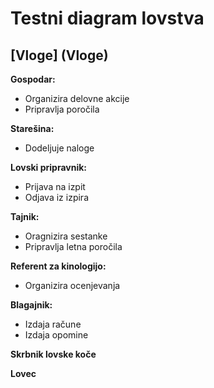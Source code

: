 # Testni diagram lovstva

## [Vloge] (Vloge)
**Gospodar:**
- Organizira delovne akcije
- Pripravlja poročila

**Starešina:**
- Dodeljuje naloge

**Lovski pripravnik:**
- Prijava na izpit
- Odjava iz izpira

**Tajnik:**
- Oragnizira sestanke
- Pripravlja letna poročila

**Referent za kinologijo:**
- Organizira ocenjevanja

**Blagajnik:**
- Izdaja račune
- Izdaja opomine

**Skrbnik lovske koče**

**Lovec**
# 
